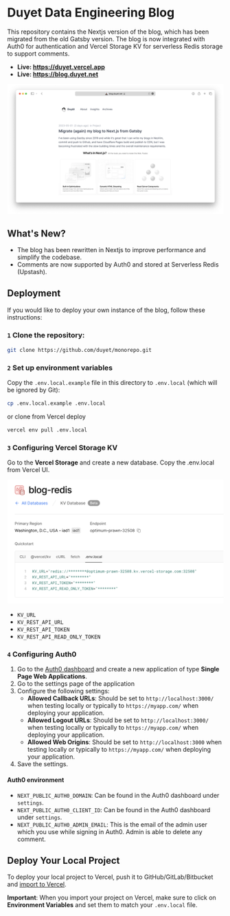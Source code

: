 # Duyet Data Engineering Blog

This repository contains the Nextjs version of the blog, which has been migrated from the old Gatsby version.
The blog is now integrated with Auth0 for authentication and Vercel Storage KV for serverless Redis storage to support comments.

- **Live: https://duyet.vercel.app**
- **Live: https://blog.duyet.net**

![](../../.github/screenshot/screenshot-blog.png)

## What's New?

- The blog has been rewritten in Nextjs to improve performance and simplify the codebase.
- Comments are now supported by Auth0 and stored at Serverless Redis (Upstash).

## Deployment

If you would like to deploy your own instance of the blog, follow these instructions:

### `1` Clone the repository:

```bash
git clone https://github.com/duyet/monorepo.git
```

### `2` Set up environment variables

Copy the `.env.local.example` file in this directory to `.env.local` (which will be ignored by Git):

```bash
cp .env.local.example .env.local
```

or clone from Vercel deploy

```bash
vercel env pull .env.local
```

### `3` Configuring Vercel Storage KV

Go to the **Vercel Storage** and create a new database. Copy the .env.local from Vercel UI.

![](./.github/screenshot/kv.png)

- `KV_URL`
- `KV_REST_API_URL`
- `KV_REST_API_TOKEN`
- `KV_REST_API_READ_ONLY_TOKEN`

### `4` Configuring Auth0

1. Go to the [Auth0 dashboard](https://manage.auth0.com/) and create a new application of type **Single Page Web
   Applications**.
2. Go to the settings page of the application
3. Configure the following settings:
   - **Allowed Callback URLs**: Should be set to `http://localhost:3000/` when testing locally or typically
     to `https://myapp.com/` when deploying your application.
   - **Allowed Logout URLs**: Should be set to `http://localhost:3000/` when testing locally or typically
     to `https://myapp.com/` when deploying your application.
   - **Allowed Web Origins**: Should be set to `http://localhost:3000` when testing locally or typically
     to `https://myapp.com/` when deploying your application.
4. Save the settings.

#### Auth0 environment

- `NEXT_PUBLIC_AUTH0_DOMAIN`: Can be found in the Auth0 dashboard under `settings`.
- `NEXT_PUBLIC_AUTH0_CLIENT_ID`: Can be found in the Auth0 dashboard under `settings`.
- `NEXT_PUBLIC_AUTH0_ADMIN_EMAIL`: This is the email of the admin user which you use while signing in Auth0. Admin is able to delete any comment.

## Deploy Your Local Project

To deploy your local project to Vercel, push it to GitHub/GitLab/Bitbucket
and [import to Vercel](https://vercel.com/new?utm_source=github&utm_medium=readme&utm_campaign=upstash-roadmap).

**Important**: When you import your project on Vercel, make sure to click on **Environment Variables** and set them to
match your `.env.local` file.

